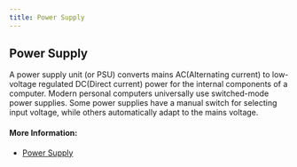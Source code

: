 ```yaml
---
title: Power Supply
---
```

## Power Supply

A power supply unit (or PSU) converts mains AC(Alternating current) to low-voltage regulated DC(Direct current) power for the internal components of a computer. Modern personal computers universally use switched-mode power supplies. Some power supplies have a manual switch for selecting input voltage, while others automatically adapt to the mains voltage.
#### More Information:
<!-- Please add any articles you think might be helpful to read before writing the article -->
* <a href='https://en.wikipedia.org/wiki/Power_supply_unit_(computer)' target='_blank' rel='nofollow'>Power Supply</a>
